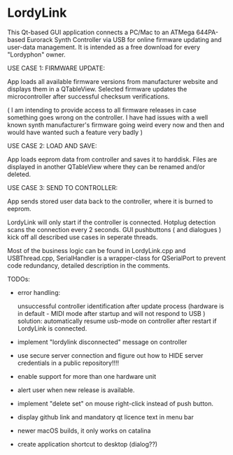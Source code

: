 # LordyLink

This Qt-based GUI application connects a PC/Mac to an ATMega 644PA-based Eurorack Synth Controller via USB
for online firmware updating and user-data management.
It is intended as a free download for every "Lordyphon" owner.


USE CASE 1: FIRMWARE UPDATE:        

App loads all available firmware versions from manufacturer website and displays them in a QTableView.
Selected firmware updates the microcontroller after successful checksum verifications.

( I am intending to provide access to all firmware releases in case something goes wrong on the controller.
I have had issues with a well known synth manufacturer's firmware going weird every now and then and 
would have wanted such a feature very badly )


USE CASE 2: LOAD AND SAVE:         

App loads eeprom data from controller and saves it to harddisk. Files are displayed in another QTableView
where they can be renamed and/or deleted. 
             

USE CASE 3: SEND TO CONTROLLER:     

App sends stored user data back to the controller, where it is burned to eeprom.


LordyLink will only start if the controller is connected. Hotplug detection scans the connection every 2 seconds.
GUI pushbuttons ( and dialogues ) kick off all described use cases in seperate threads. 

Most of the business logic can be found in LordyLink.cpp and USBThread.cpp,
SerialHandler is a wrapper-class for QSerialPort to prevent code redundancy,
detailed description in the comments.

TODOs: 

- error handling: 

    unsuccessful controller identification after update process 
    (hardware is in default - MIDI mode after startup and will not respond to USB )
    solution: automatically resume usb-mode on controller after restart if LordyLink is connected.
  
- implement "lordylink disconnected" message on controller

- use secure server connection and figure out how to HIDE server credentials in a public repository!!!!

- enable support for more than one hardware unit

- alert user when new release is available.

- implement "delete set" on mouse right-click instead of push button.

- display github link and mandatory qt licence text in menu bar

- newer macOS builds, it only works on catalina

- create application shortcut to desktop (dialog??)


       
     
